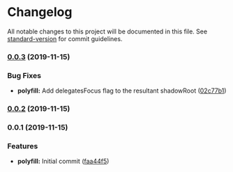 # Changelog

All notable changes to this project will be documented in this file. See [standard-version](https://github.com/conventional-changelog/standard-version) for commit guidelines.

### [0.0.3](https://github.com/calebdwilliams/delegates-focus-polyfill/compare/v0.0.2...v0.0.3) (2019-11-15)


### Bug Fixes

* **polyfill:** Add delegatesFocus flag to the resultant shadowRoot ([02c77b1](https://github.com/calebdwilliams/delegates-focus-polyfill/commit/02c77b111992affcd24073c88ab94ddeed411340))

### [0.0.2](https://github.com/calebdwilliams/delegates-focus-polyfill/compare/v0.0.1...v0.0.2) (2019-11-15)

### 0.0.1 (2019-11-15)


### Features

* **polyfill:** Initial commit ([faa44f5](https://github.com/calebdwilliams/delegates-focus-polyfill/commit/faa44f5e90663696807a7e497911256285ab4c22))
